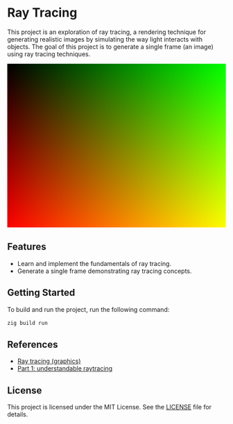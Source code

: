 # Ray Tracing

This project is an exploration of ray tracing, a rendering technique for generating realistic images by simulating the way light interacts with objects. The goal of this project is to generate a single frame (an image) using ray tracing techniques.

<img src="src/main.png" alt="Ray Tracing Output" />

## Features

- Learn and implement the fundamentals of ray tracing.
- Generate a single frame demonstrating ray tracing concepts.

## Getting Started
To build and run the project, run the following command:

```sh
zig build run
```

## References
- [Ray tracing (graphics)](https://en.wikipedia.org/wiki/Ray_tracing_(graphics))
- [Part 1: understandable raytracing](https://github.com/ssloy/tinyraytracer/wiki/Part-1:-understandable-raytracing)

## License
This project is licensed under the MIT License. See the [LICENSE](LICENSE) file for details.